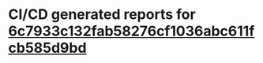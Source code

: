 # CI/CD generated reports for [6c7933c132fab58276cf1036abc611fcb585d9bd](https://github.com/hydephp/develop/commit/6c7933c132fab58276cf1036abc611fcb585d9bd)
